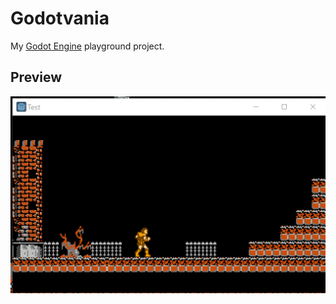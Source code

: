 # Godotvania

My [Godot Engine](https://godotengine.org/) playground project.

## Preview

![Work in progress](/.github/images/wip.gif?raw=true "Work in progress")
